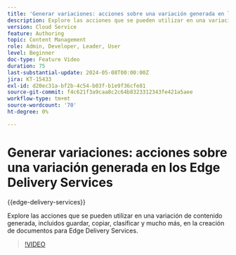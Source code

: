 ```yaml
---
title: 'Generar variaciones: acciones sobre una variación generada en los Edge Delivery Services'
description: Explore las acciones que se pueden utilizar en una variación de contenido generada, incluidos guardar, copiar, clasificar y mucho más, en la creación de documentos para Edge Delivery Services.
version: Cloud Service
feature: Authoring
topic: Content Management
role: Admin, Developer, Leader, User
level: Beginner
doc-type: Feature Video
duration: 75
last-substantial-update: 2024-05-08T00:00:00Z
jira: KT-15433
exl-id: d20ec31a-bf2b-4c54-b03f-b1e9f36cfe81
source-git-commit: f4c621f3a9caa8c2c64b8323312343fe421a5aee
workflow-type: tm+mt
source-wordcount: '70'
ht-degree: 0%

---
```


# Generar variaciones: acciones sobre una variación generada en los Edge Delivery Services

{{edge-delivery-services}}

Explore las acciones que se pueden utilizar en una variación de contenido generada, incluidos guardar, copiar, clasificar y mucho más, en la creación de documentos para Edge Delivery Services.

>[!VIDEO](https://video.tv.adobe.com/v/3428795/?learn=on)
